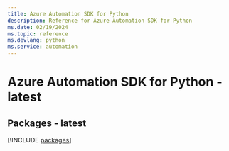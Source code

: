 ```yaml
---
title: Azure Automation SDK for Python
description: Reference for Azure Automation SDK for Python
ms.date: 02/19/2024
ms.topic: reference
ms.devlang: python
ms.service: automation
---
```

# Azure Automation SDK for Python - latest
## Packages - latest
[!INCLUDE [packages](automation-index.md)]